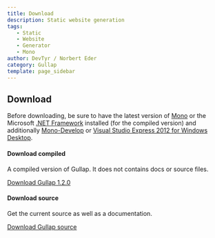 ```yaml
---
title: Download
description: Static website generation
tags: 
   - Static
   - Website
   - Generator
   - Mono
author: DevTyr / Norbert Eder
category: Gullap
template: page_sidebar
---
```


## Download

Before downloading, be sure to have the latest version of [Mono](http://www.mono-project.com "Mono") or the Microsoft [.NET Framework](http://www.microsoft.com/net/ ".NET Framework") installed (for the compiled version) and additionally [Mono-Develop](http://monodevelop.com/ "MonoDevelop") or [Visual Studio Express 2012 for Windows Desktop](http://www.microsoft.com/visualstudio/eng/downloads#d-express-windows-desktop "Visual Studio Express 2012 for Windows Desktop").

<div class="row-fluid">
	<div class="span6">
	  <h4>Download compiled</h4>
	  <p>A compiled version of Gullap. It does not contains docs or source files.</p>
	  <p><a class="btn btn-large btn-primary" href="https://github.com/devtyr/gullap/releases/download/v1.2.0/gullap-1.2.0.zip" onclick="_gaq.push(['_trackEvent', 'Getting started with Gullap', 'Download Gullap', 'Download compiled']);">Download Gullap 1.2.0</a></p>
	</div>
	<div class="span6">
	  <h4>Download source</h4>
	  <p>Get the current source as well as a documentation.</p>
	  <p><a class="btn btn-large" href="https://github.com/devtyr/gullap/zipball/master" onclick="_gaq.push(['_trackEvent', 'Getting started with Gullap', 'Download Gullap', 'Download source']);">Download Gullap source</a></p>
	</div>
</div>


